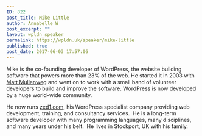 ```yaml
---
ID: 822
post_title: Mike Little
author: Annabelle W
post_excerpt: ""
layout: wpldn_speaker
permalink: https://wpldn.uk/speaker/mike-little
published: true
post_date: 2017-06-03 17:57:06
---
```

Mike is the co-founding developer of WordPress, the website building software that powers more than 23% of the web. He started it in 2003 with <a href="https://ma.tt/">Matt Mullenweg</a> and went on to work with a small band of volunteer developers to build and improve the software. WordPress is now developed by a huge world-wide community.

He now runs <a href="https://zed1.com/">zed1.com</a>, his WordPress specialist company providing web development, training, and consultancy services.  He is a long-term software developer with many programming languages, many disciplines, and many years under his belt.  He lives in Stockport, UK with his family.